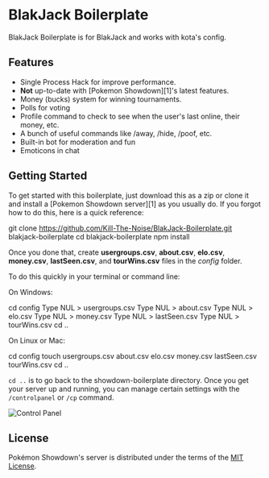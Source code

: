 BlakJack Boilerplate
========================================================================

BlakJack Boilerplate is for BlakJack and works with kota's config.

Features
------------------------------------------------------------------------

* Single Process Hack for improve performance.
* **Not** up-to-date with [Pokemon Showdown][1]'s latest features.
* Money (bucks) system for winning tournaments.
* Polls for voting
* Profile command to check to see when the user's last online, their money, etc.
* A bunch of useful commands like /away, /hide, /poof, etc.
* Built-in bot for moderation and fun
* Emoticons in chat

Getting Started
------------------------------------------------------------------------
To get started with this boilerplate, just download this as a zip or clone it and install a [Pokemon Showdown server][1] as you usually do.
If you forgot how to do this, here is a quick reference:

  git clone https://github.com/Kill-The-Noise/BlakJack-Boilerplate.git blakjack-boilerplate
  cd blakjack-boilerplate
  npm install

Once you done that, create __usergroups.csv__, __about.csv__, __elo.csv__, __money.csv__, __lastSeen.csv__, and __tourWins.csv__ files in the _config_ folder.

To do this quickly in your terminal or command line:

On Windows:

  cd config
  Type NUL > usergroups.csv
  Type NUL > about.csv
  Type NUL > elo.csv
  Type NUL > money.csv
  Type NUL > lastSeen.csv
  Type NUL > tourWins.csv
  cd ..

On Linux or Mac:

  cd config
  touch usergroups.csv about.csv elo.csv money.csv lastSeen.csv tourWins.csv
  cd ..

`cd ..` is to go back to the showdown-boilerplate directory.
Once you get your server up and running, you can manage certain settings with the `/controlpanel` or `/cp` command.

![Control Panel](http://i.imgur.com/ImBbK5x.png "Control Panel")

License
------------------------------------------------------------------------

Pokémon Showdown's server is distributed under the terms of the [MIT License][7].

  [7]: https://github.com/Zarel/Pokemon-Showdown/blob/master/LICENSE

